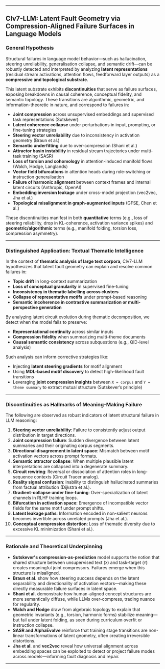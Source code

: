 
---

## **CIv7-LLM: Latent Fault Geometry via Compression-Aligned Failure Surfaces in Language Models**

### **General Hypothesis**

Structural failures in language model behavior—such as hallucination, steering unreliability, generalisation collapse, and semantic drift—can be robustly detected and interpreted by analyzing **latent representations** (residual stream activations, attention flows, feedforward layer outputs) as a **compressive and topological substrate**.

This latent substrate exhibits **discontinuities** that serve as failure surfaces, exposing breakdowns in causal coherence, conceptual fidelity, and semantic topology. These transitions are algorithmic, geometric, and information-theoretic in nature, and correspond to failures in:

* **Joint compression** across unsupervised embeddings and supervised task representations (Sutskever)
* **Latent coherence collapse** under perturbations in input, prompting, or fine-tuning strategies
* **Steering vector unreliability** due to inconsistency in activation geometry (Braun et al.)
* **Semantic underfitting** due to over-compression (Shani et al.)
* **Attractor basin instability** in residual stream trajectories under multi-task training (SASR)
* **Loss of torsion and cohomology** in attention-induced manifold flows (Walch, Hodge, Langlands)
* **Vector field bifurcations** in attention heads during role-switching or instruction generalisation
* **Failure of harmonic alignment** between context frames and internal latent circuits (Anthropic, OpenAI)
* **Embedding inversion leakage** under cross-model projection (vec2vec, Jha et al.)
* **Topological misalignment in graph-augmented inputs** (GFSE, Chen et al.)

These discontinuities manifest in both **quantitative** terms (e.g., loss of steering reliability, drop in KL-coherence, activation variance spikes) and **geometric/algorithmic** terms (e.g., manifold folding, torsion loss, compression asymmetry).

---

### **Distinguished Application: Textual Thematic Intelligence**

In the context of **thematic analysis of large text corpora**, CIv7-LLM hypothesizes that latent fault geometry can explain and resolve common failures in:

* **Topic drift** in long-context summarization
* **Loss of conceptual granularity** in supervised fine-tuning
* **Inconsistency in thematic labelling across clusters**
* **Collapse of representative motifs** under prompt-based reasoning
* **Semantic incoherence in contrastive summarization or multi-perspective generation**

By analyzing latent circuit evolution during thematic decomposition, we detect when the model fails to preserve:

* **Representational continuity** across similar inputs
* **Compression fidelity** when summarizing multi-theme documents
* **Causal semantic consistency** across subquestions (e.g., QID-level analysis)

Such analysis can inform corrective strategies like:

* Injecting **latent steering gradients** for motif alignment
* Using **MDL-based motif discovery** to detect high-likelihood fault transitions
* Leveraging **joint compression insights** between `X = corpus` and `Y = theme summary` to extract mutual structure (Sutskever’s principle)

---

### **Discontinuities as Hallmarks of Meaning-Making Failure**

The following are observed as robust indicators of latent structural failure in LLM reasoning:

1. **Steering vector unreliability**: Failure to consistently adjust output distribution in target directions.
2. **Joint compression failure**: Sudden divergence between latent summaries and their originating corpus segments.
3. **Directional disagreement in latent space**: Mismatch between motif activation vectors across prompt formats.
4. **Semantic attractor collapse**: When multiple plausible latent interpretations are collapsed into a degenerate summary.
5. **Circuit rewiring**: Reversal or dissociation of attention roles in long-sequence contexts (Circuit Tracer analog).
6. **Reality signal confusion**: Inability to distinguish hallucinated summaries from factual attribution (Dijkstra et al.).
7. **Gradient-collapse under fine-tuning**: Over-specialization of latent channels in RLHF training loops.
8. **Bifurcation in activation space**: Emergence of incompatible vector fields for the same motif under prompt shifts.
9. **Latent leakage paths**: Information encoded in non-salient neurons becomes invertible across unrelated prompts (Jha et al.).
10. **Conceptual compression distortion**: Loss of thematic diversity due to excessive KL minimization (Shani et al.).

---

### **Rationale and Theoretical Underpinning**

* **Sutskever's compression-as-prediction** model supports the notion that shared structure between unsupervised text (`X`) and task-target (`Y`) creates meaningful joint compressors. Failures emerge when this structure is misaligned.
* **Braun et al.** show how steering success depends on the latent separability and directionality of activation vectors—making these directly measurable failure surfaces in latent space.
* **Shani et al.** demonstrate how human-aligned concept structures are more semantically diffuse, while LLMs over-compress, trading nuance for regularity.
* **Walch and Hodge** draw from algebraic topology to explain that geometric invariants (e.g., torsion, harmonic forms) stabilize meaning—but fail under latent folding, as seen during curriculum overfit or instruction collapse.
* **SASR and AlphaEvolve** reinforce that training stage transitions are non-linear transformations of latent geometry, often creating irreversible distortions.
* **Jha et al.** and **vec2vec** reveal how universal alignment across embedding spaces can be exploited to detect or project failure modes across models—informing fault diagnosis and repair.

---
